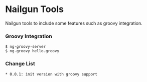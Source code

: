 Nailgun Tools
=============

Nailgun tools to include some features such as groovy integration.

### Groovy Integration

    $ ng-groovy-server
    $ ng-groovy hello.groovy

### Change List

    * 0.0.1: init version with groovy support